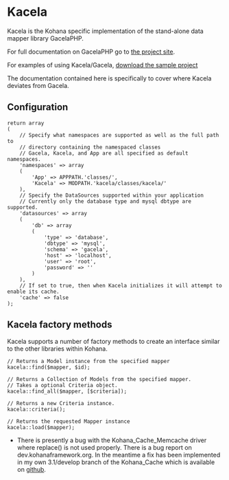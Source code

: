 # Kacela

Kacela is the Kohana specific implementation of the stand-alone data mapper library GacelaPHP.

For full documentation on GacelaPHP go to [the project site](http://gacelaphp.com).

For examples of using Kacela/Gacela, [download the sample project](https://github.com/gabriel1836/kacela-sample)

The documentation contained here is specifically to cover where Kacela deviates from Gacela.

## Configuration

	return array
	(
		// Specify what namespaces are supported as well as the full path to
		// directory containing the namespaced classes
		// Gacela, Kacela, and App are all specified as default namespaces.
		'namespaces' => array
		(
			'App' => APPPATH.'classes/',
			'Kacela' => MODPATH.'kacela/classes/kacela/'
		),
		// Specify the DataSources supported within your application
		// Currently only the database type and mysql dbtype are supported.
		'datasources' => array
		(
			'db' => array
			(
				'type' => 'database',
				'dbtype' => 'mysql',
				'schema' => 'gacela',
				'host' => 'localhost',
				'user' => 'root',
				'password' => ''
			)
		),
		// If set to true, then when Kacela initializes it will attempt to enable its cache.
		'cache' => false
	);

## Kacela factory methods

Kacela supports a number of factory methods to create an interface similar to the other libraries within Kohana.

	// Returns a Model instance from the specified mapper
	kacela::find($mapper, $id);

	// Returns a Collection of Models from the specified mapper.
	// Takes a optional Criteria object.
	kacela::find_all($mapper, [$criteria]);

	// Returns a new Criteria instance.
	kacela::criteria();

	// Returns the requested Mapper instance
	kacela::load($mapper);

* There is presently a bug with the Kohana_Cache_Memcache driver where replace() is not used properly.
There is a bug report on dev.kohanaframework.org. In the meantime a fix has been implemented in my own 3.1/develop branch of the Kohana_Cache
which is available on [github](git@github.com:gabriel1836/cache.git).